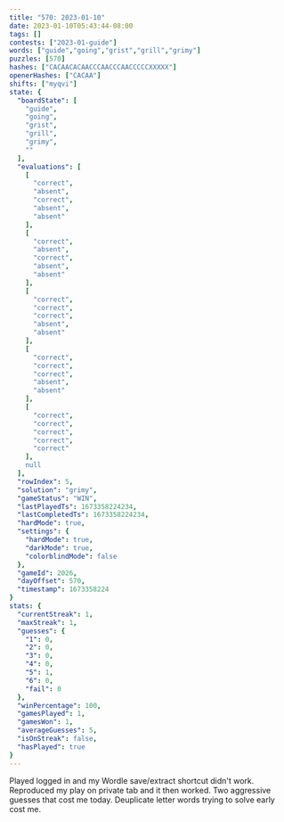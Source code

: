 ```yaml
---
title: "570: 2023-01-10"
date: 2023-01-10T05:43:44-08:00
tags: []
contests: ["2023-01-guide"]
words: ["guide","going","grist","grill","grimy"]
puzzles: [570]
hashes: ["CACAACACAACCCAACCCAACCCCCXXXXX"]
openerHashes: ["CACAA"]
shifts: ["myqvi"]
state: {
  "boardState": [
    "guide",
    "going",
    "grist",
    "grill",
    "grimy",
    ""
  ],
  "evaluations": [
    [
      "correct",
      "absent",
      "correct",
      "absent",
      "absent"
    ],
    [
      "correct",
      "absent",
      "correct",
      "absent",
      "absent"
    ],
    [
      "correct",
      "correct",
      "correct",
      "absent",
      "absent"
    ],
    [
      "correct",
      "correct",
      "correct",
      "absent",
      "absent"
    ],
    [
      "correct",
      "correct",
      "correct",
      "correct",
      "correct"
    ],
    null
  ],
  "rowIndex": 5,
  "solution": "grimy",
  "gameStatus": "WIN",
  "lastPlayedTs": 1673358224234,
  "lastCompletedTs": 1673358224234,
  "hardMode": true,
  "settings": {
    "hardMode": true,
    "darkMode": true,
    "colorblindMode": false
  },
  "gameId": 2026,
  "dayOffset": 570,
  "timestamp": 1673358224
}
stats: {
  "currentStreak": 1,
  "maxStreak": 1,
  "guesses": {
    "1": 0,
    "2": 0,
    "3": 0,
    "4": 0,
    "5": 1,
    "6": 0,
    "fail": 0
  },
  "winPercentage": 100,
  "gamesPlayed": 1,
  "gamesWon": 1,
  "averageGuesses": 5,
  "isOnStreak": false,
  "hasPlayed": true
}
---
```

<!-- more -->
Played logged in and my Wordle save/extract shortcut didn't work. Reproduced my play on private tab and it then worked. Two aggressive guesses that cost me today. Deuplicate letter words trying to solve early cost me. 
